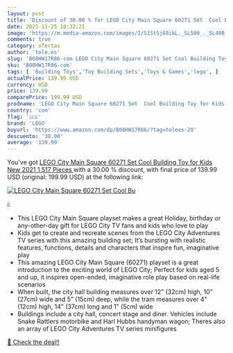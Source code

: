 ```yaml
---
layout: post
title: 'Discount of 30.00 % for LEGO City Main Square 60271 Set  Cool Bu'
date: 2021-11-25 10:32:21
image: 'https://m.media-amazon.com/images/I/51St5j68ikL._SL500_._SL400_.jpg'
comments: true
category: ofertas
author: 'tole.es'
slug: 'B08HW17R86-com LEGO City Main Square 60271 Set Cool Building Toy for...'
sku: 'B08HW17R86-com'
tags: [ 'Building Toys','Toy Building Sets','Toys & Games','lego', ]
actualPrice: 139.99 USD
currency: USD
price: 139.99
comparePrice: 199.99 USD
prodname: 'LEGO City Main Square 60271 Set  Cool Building Toy for Kids  New 2021  1 517 Pieces '
country: 'com'
flag: '🇺🇸'
brand: 'LEGO'
buyurl: 'https://www.amazon.com/dp/B08HW17R86/?tag=tolees-20'
descuento: '30.00'
average: '139.99'
---
```


You've got [LEGO City Main Square 60271 Set  Cool Building Toy for Kids  New 2021  1 517 Pieces ](https://www.amazon.com/dp/B08HW17R86/?tag=tolees-20) with a  30.00 % discount, with final price of 139.99 USD (original: 199.99 USD) at the following link:

[![LEGO City Main Square 60271 Set  Cool Bu](https://m.media-amazon.com/images/I/51St5j68ikL._SL500_._SL400_.jpg)](https://www.amazon.com/dp/B08HW17R86/?tag=tolees-20)

ℹ️:

- This LEGO City Main Square playset makes a great Holiday, birthday or any-other-day gift for LEGO City TV fans and kids who love to play
- Kids get to create and recreate scenes from the LEGO City Adventures TV series with this amazing building set; It’s bursting with realistic features, functions, details and characters that inspire fun, imaginative play
- This amazing LEGO City Main Square (60271) playset is a great introduction to the exciting world of LEGO City; Perfect for kids aged 5 and up, it inspires open-ended, imaginative role play based on real-life scenarios
- When built, the city hall building measures over 12” (32cm) high, 10” (27cm) wide and 5” (15cm) deep, while the tram measures over 4" (12cm) high, 14" (37cm) long and 1" (5cm) wide
- Buildings include a city hall, concert stage and diner. Vehicles include Snake Rattlers motorbike and Harl Hubbs handyman wagon; Theres also an array of LEGO City Adventures TV series minifigures

[🛒 Check the deal!!](https://www.amazon.com/dp/B08HW17R86/?tag=tolees-20)
